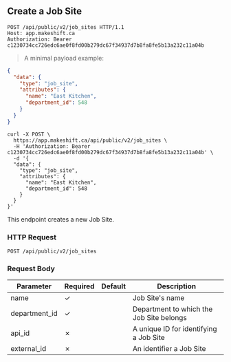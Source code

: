 ## Create a Job Site

```http
POST /api/public/v2/job_sites HTTP/1.1
Host: app.makeshift.ca
Authorization: Bearer c1230734cc726edc6ae0f8fd00b279dc67f34937d7b8fa8fe5b13a232c11a04b
```

> A minimal payload example:

```json
{
  "data": {
    "type": "job_site",
    "attributes": {
      "name": "East Kitchen",
      "department_id": 548
    }
  }
}
```

```shell
curl -X POST \
  https://app.makeshift.ca/api/public/v2/job_sites \
  -H 'Authorization: Bearer c1230734cc726edc6ae0f8fd00b279dc67f34937d7b8fa8fe5b13a232c11a04b' \
  -d '{
  "data": {
    "type": "job_site",
    "attributes": {
      "name": "East Kitchen",
      "department_id": 548
    }
  }
}'
```

This endpoint creates a new Job Site.

### HTTP Request

`POST /api/public/v2/job_sites`

### Request Body

Parameter          | Required | Default     | Description
---------          | -------- | -------     | -----------
name               | ✓        |             | Job Site's name
department_id      | ✓        |             | Department to which the Job Site belongs
api_id             | ✗        |             | A unique ID for identifying a Job Site
external_id        | ✗        |             | An identifier a Job Site
